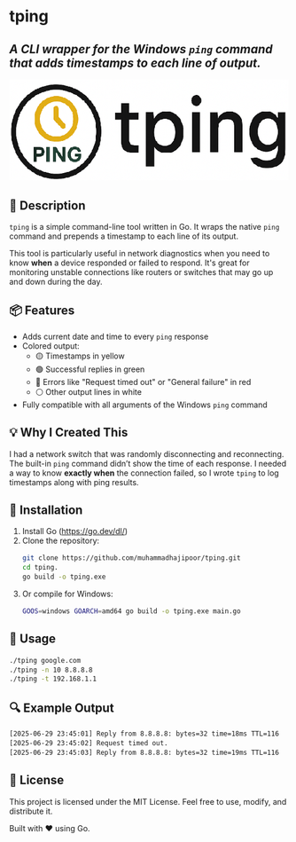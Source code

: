 # tping
## _A CLI wrapper for the Windows `ping` command that adds timestamps to each line of output._

![tping logo](https://github.com/MuhammadHajipoor/tping/blob/main/tping.png)

## 📝 Description

`tping` is a simple command-line tool written in Go. It wraps the native `ping` command and prepends a timestamp to each line of its output.

This tool is particularly useful in network diagnostics when you need to know **when** a device responded or failed to respond. It's great for monitoring unstable connections like routers or switches that may go up and down during the day.

## 📦 Features

- Adds current date and time to every `ping` response
- Colored output:
  - 🟡 Timestamps in yellow
  - 🟢 Successful replies in green
  - 🔴 Errors like "Request timed out" or "General failure" in red
  - ⚪ Other output lines in white
- Fully compatible with all arguments of the Windows `ping` command

## 💡 Why I Created This

I had a network switch that was randomly disconnecting and reconnecting. The built-in `ping` command didn’t show the time of each response. I needed a way to know **exactly when** the connection failed, so I wrote `tping` to log timestamps along with ping results.

## 🔧 Installation
1. Install Go (https://go.dev/dl/)
2. Clone the repository:
   ```bash
   git clone https://github.com/muhammadhajipoor/tping.git
   cd tping.
   go build -o tping.exe
    ```
3. Or compile for Windows:
    ```bash
    GOOS=windows GOARCH=amd64 go build -o tping.exe main.go
    ```
## 🚀 Usage
```cmd
./tping google.com
./tping -n 10 8.8.8.8
./tping -t 192.168.1.1
```
## 🔍 Example Output
```cmd
[2025-06-29 23:45:01] Reply from 8.8.8.8: bytes=32 time=18ms TTL=116
[2025-06-29 23:45:02] Request timed out.
[2025-06-29 23:45:03] Reply from 8.8.8.8: bytes=32 time=19ms TTL=116
```
## 🧾 License
This project is licensed under the MIT License.
Feel free to use, modify, and distribute it.

Built with ❤️ using Go.

